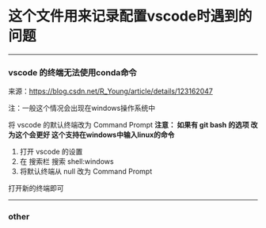 # 这个文件用来记录配置vscode时遇到的问题


***
### vscode 的终端无法使用conda命令
来源：https://blog.csdn.net/R_Young/article/details/123162047

注：一般这个情况会出现在windows操作系统中

将 vscode 的默认终端改为 Command Prompt
**注意： 如果有 git bash 的选项 改为这个会更好  这个支持在windows中输入linux的命令**

1. 打开 vscode 的设置
2. 在 搜索栏 搜索 shell:windows
3. 将默认终端从 null 改为 Command Prompt
   
打开新的终端即可

***
### other
